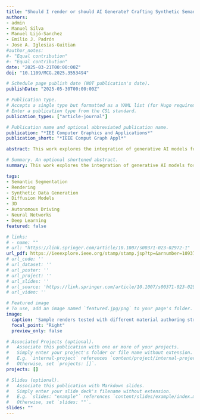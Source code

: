 ```yaml
---
title: "Should I render or should AI Generate? Crafting Synthetic Semantic Segmentation Datasets with Controlled Generation"
authors:
- admin
- Manuel Silva
- Manuel Lijó-Sanchez
- Emilio J. Padrón
- Jose A. Iglesias-Guitian
#author_notes:
#- "Equal contribution"
#- "Equal contribution"
date: "2025-03-21T00:00:00Z"
doi: "10.1109/MCG.2025.3553494"

# Schedule page publish date (NOT publication's date).
publishDate: "2025-05-30T00:00:00Z"

# Publication type.
# Accepts a single type but formatted as a YAML list (for Hugo requirements).
# Enter a publication type from the CSL standard.
publication_types: ["article-journal"]

# Publication name and optional abbreviated publication name.
publication: "*IEE Computer Graphics and Applications*"
publication_short: "*IEEE Comput Graph Appl*"

abstract: This work explores the integration of generative AI models for automatically generating synthetic image-labeled data. Our approach leverages controllable Diffusion Models to generate synthetic variations of semantically labeled images. Synthetic datasets for semantic segmentation struggle to represent real-world subtleties, such as different weather conditions or fine details, typically relying on costly simulations and rendering. However, Diffusion Models can generate diverse images using input text prompts and guidance images, like semantic masks. Our work introduces and tests a novel methodology for generating labeled synthetic images, with an initial focus on semantic segmentation, a demanding computer vision task. We showcase our approach in two distinct image segmentation domains, outperforming traditional computer graphics simulations in efficiently creating diverse datasets and training downstream models. We leverage generative models for crafting synthetically labeled images, posing the question "Should I render or should AI generate?". Our results endorse a paradigm shift towards controlled generation models.

# Summary. An optional shortened abstract.
summary: This work explores the integration of generative AI models for automatically generating synthetic image-labeled data. Our approach leverages controllable Diffusion Models to generate synthetic variations of semantically labeled images. Synthetic datasets for semantic segmentation struggle to represent real-world subtleties, such as different weather conditions or fine details, typically relying on costly simulations and rendering. However, Diffusion Models can generate diverse images using input text prompts and guidance images, like semantic masks. Our work introduces and tests a novel methodology for generating labeled synthetic images, with an initial focus on semantic segmentation, a demanding computer vision task.

tags:
- Semantic Segmentation
- Rendering
- Synthetic Data Generation
- Diffusion Models
- 3D
- Autonomous Driving
- Neural Networks
- Deep Learning
featured: false

# links:
# - name: ""
# url: "https://link.springer.com/article/10.1007/s00371-023-02972-1"
url_pdf: https://ieeexplore.ieee.org/stamp/stamp.jsp?tp=&arnumber=10937140
# url_code: ''
# url_dataset: ''
# url_poster: ''
# url_project: ''
# url_slides: ''
# url_source: 'https://link.springer.com/article/10.1007/s00371-023-02972-1'
# url_video: ''

# Featured image
# To use, add an image named `featured.jpg/png` to your page's folder. 
image:
  caption: 'Sample renders tested with different material authoring strategies.'
  focal_point: "Right"
  preview_only: false

# Associated Projects (optional).
#   Associate this publication with one or more of your projects.
#   Simply enter your project's folder or file name without extension.
#   E.g. `internal-project` references `content/project/internal-project/index.md`.
#   Otherwise, set `projects: []`.
projects: []

# Slides (optional).
#   Associate this publication with Markdown slides.
#   Simply enter your slide deck's filename without extension.
#   E.g. `slides: "example"` references `content/slides/example/index.md`.
#   Otherwise, set `slides: ""`.
slides: ""
---
```

